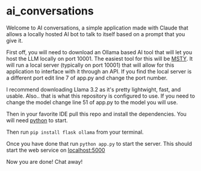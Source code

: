 ﻿# ai_conversations
Welcome to AI conversations, a simple application made with Claude that allows a locally hosted AI bot to talk to itself based on a prompt that you give it.

First off, you will need to download an Ollama based AI tool that will let you host the LLM locally on port 10001.  The easiest tool for this will be [MSTY](https://msty.app/).  It will run a local server (typically on port 10001) that will allow for this application to interface with it through an API.  If you find the local server is a different port edit line 7 of app.py and change the port number.

I recommend downloading Llama 3.2 as it's pretty lightwight, fast, and usable.  Also.. that is what this repository is configured to use.  If you need to change the model change line 51 of app.py to the model you will use.

Then in your favorite IDE pull this repo and install the dependencies.  You will need [python](https://www.python.org/downloads/) to start.

Then run ```pip install flask ollama``` from your terminal.

Once you have done that run ```python app.py``` to start the server.  This should start the web service on [localhost:5000](https://localhost:5000/)

Now you are done!  Chat away!
